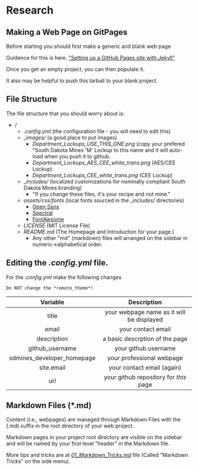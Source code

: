 # Research

## Making a Web Page on GitPages

Before starting you should first make a generic and blank web page 

Guidence for this is here.  ["Setting up a GitHub Pages site with Jekyll"](https://docs.github.com/en/pages/setting-up-a-github-pages-site-with-jekyll)

Once you get an empty project, you can then populate it.

It also may be helpful to push this tarball to your blank project.

## File Structure

The file structure that you should worry about is:

* /
  * _.config.yml_ (the configuration file - you will need to edit this)
  * __images/_ (a good place to put images)
     * *Department_Lockups_USE_THIS_ONE.png* (copy your prefered "South Dakota Mines 'M' Lockup to this name and it will auto-load when you push it to github.
     * *Department_Lockups_AES_CEE_white_trans.png* (AES/CEE Lockup)
     * *Department_Lockups_CEE_white_trans.png* (CEE Lockup)
  * __includes/_ (localized customizations for nominally compliant South Dakota Mines branding)
     * "If you change these files, it's your recipe and not mine."
  * _assets/css/fonts_ (local fonts sourced in the __includes/_ directories)
     * [Open Sans](https://fonts.google.com/specimen/Open+Sans)
     * [Spectral](https://fonts.google.com/specimen/Spectral?query=spectral)
     * [FontAwsome](https://fontawesome.com)
  * *LICENSE* (MIT License File)
  * _README.md_ (The Homepage and Introduction for your page.)
     * Any other "md" (markdown) files will arranged on the sidebar in numeric->alphabetical order.

## Editing the _.config.yml_ file.

For the _.config.yml_ make the following changes

```warning
Do NOT change the *remote_theme*!
```

| Variable                   | Description                               |
|:--------------------------:|:-----------------------------------------:|
| title                      | your webpage name as it will be displayed |
| email                      | your contact email                        |
| description                | a basic descrption of the page            |
| github_username            | your github username                      |
| sdmines_developer_homepage | your professional webpage                 |
| site.email                 | your contact email (again)                |
| url                        | your github repository for *this* page    |



## Markdown Files (*.md)

Content (i.e., webpages) are managed through Markdown Files with the (.md) suffix in the root directory of your web project.  

Markdown pages in your project root directory are visible on the sidebar and will be named by your first level "header" in the Markdown file. 

More tips and tricks are at [*01_Markdown_Tricks.md*](./01_Markdown_Tricks.md) file (Called "Markdown Tricks" on the side menu).






   




